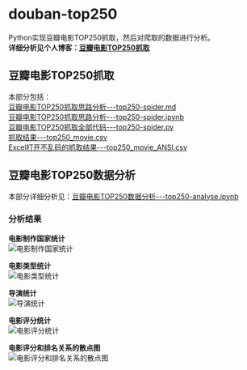 # douban-top250
Python实现豆瓣电影TOP250抓取，然后对爬取的数据进行分析。\
**详细分析见个人博客：[豆瓣电影TOP250抓取](https://blog.csdn.net/dta0502/article/details/81811931)**

## 豆瓣电影TOP250抓取
本部分包括：\
[豆瓣电影TOP250抓取思路分析---top250-spider.md](https://github.com/dta0502/douban-top250/blob/master/top250-spider.md)\
[豆瓣电影TOP250抓取思路分析---top250-spider.ipynb](https://github.com/dta0502/douban-top250/blob/master/top250-spider.ipynb)\
[豆瓣电影TOP250抓取全部代码---top250-spider.py](https://github.com/dta0502/douban-top250/blob/master/top250-spider.py)\
[抓取结果---top250_movie.csv](https://github.com/dta0502/douban-top250/blob/master/top250_movie.csv)\
[Excel打开不乱码的抓取结果---top250_movie_ANSI.csv](https://github.com/dta0502/douban-top250/blob/master/top250_movie_ANSI.csv)

## 豆瓣电影TOP250数据分析
本部分详细分析见：[豆瓣电影TOP250数据分析---top250-analyse.ipynb](https://github.com/dta0502/douban-top250/blob/master/top250-analyse.ipynb)

### 分析结果
**电影制作国家统计**\
![电影制作国家统计](https://github.com/dta0502/douban-top250/blob/master/images/%E7%94%B5%E5%BD%B1%E5%88%B6%E4%BD%9C%E5%9B%BD%E5%AE%B6%E7%BB%9F%E8%AE%A1.png)

**电影类型统计**\
![电影类型统计](https://github.com/dta0502/douban-top250/blob/master/images/%E7%94%B5%E5%BD%B1%E7%B1%BB%E5%9E%8B%E7%BB%9F%E8%AE%A1.png)

**导演统计**\
![导演统计](https://github.com/dta0502/douban-top250/blob/master/images/%E5%AF%BC%E6%BC%94%E7%BB%9F%E8%AE%A1.png)

**电影评分统计**\
![电影评分统计](https://github.com/dta0502/douban-top250/blob/master/images/%E7%94%B5%E5%BD%B1%E8%AF%84%E5%88%86%E7%BB%9F%E8%AE%A1.png)

**电影评分和排名关系的散点图**\
![电影评分和排名关系的散点图](https://github.com/dta0502/douban-top250/blob/master/images/%E7%94%B5%E5%BD%B1%E8%AF%84%E5%88%86%E5%92%8C%E6%8E%92%E5%90%8D%E5%85%B3%E7%B3%BB%E7%9A%84%E6%95%A3%E7%82%B9%E5%9B%BE.png)
